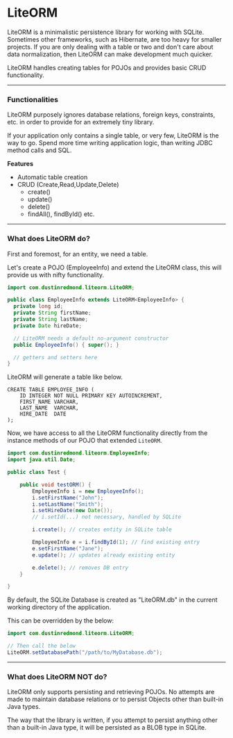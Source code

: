 # LiteORM

LiteORM is a minimalistic persistence library for working with SQLite.
Sometimes other frameworks, such as Hibernate, are too heavy for smaller projects.
If you are only dealing with a table or two and don't care about data normalization,
then LiteORM can make development much quicker.

LiteORM handles creating tables for POJOs and provides basic CRUD functionality.

---
### Functionalities

LiteORM purposely ignores database relations, foreign keys, constraints, etc. in order
to provide for an extremely tiny library.

If your application only contains a single table, or very few, LiteORM is the way to go.
Spend more time writing application logic, than writing JDBC method calls and SQL.

**Features**
- Automatic table creation
- CRUD (Create,Read,Update,Delete)
  - create()
  - update()
  - delete()
  - findAll(), findById() etc.

---
### What does LiteORM do?

First and foremost, for an entity, we need a table.

Let's create a POJO (EmployeeInfo) and extend the LiteORM class,
this will provide us with nifty functionality.

```java
import com.dustinredmond.liteorm.LiteORM;

public class EmployeeInfo extends LiteORM<EmployeeInfo> {
  private long id;
  private String firstName;
  private String lastName;
  private Date hireDate;

  // LiteORM needs a default no-argument constructor
  public EmployeeInfo() { super(); }

  // getters and setters here
}
```

LiteORM will generate a table like below.

```sqlite
CREATE TABLE EMPLOYEE_INFO (
    ID INTEGER NOT NULL PRIMARY KEY AUTOINCREMENT,
    FIRST_NAME VARCHAR,
    LAST_NAME  VARCHAR,
    HIRE_DATE  DATE
);
```

Now, we have access to all the LiteORM functionality directly from
the instance methods of our POJO that extended `LiteORM`.


```java
import com.dustinredmond.liteorm.EmployeeInfo;
import java.util.Date;

public class Test {

    public void testORM() {
        EmployeeInfo i = new EmployeeInfo();
        i.setFirstName("John");
        i.setLastName("Smith");
        i.setHireDate(new Date());
        // i.setId(...) not necessary, handled by SQLite

        i.create(); // creates entity in SQLite table

        EmployeeInfo e = i.findById(1); // find existing entry
        e.setFirstName("Jane");
        e.update(); // updates already existing entity 

        e.delete(); // removes DB entry
    }

}
```

By default, the SQLite Database is created as "LiteORM.db" in the 
current working directory of the application.

This can be overridden by the below:
```java
import com.dustinredmond.liteorm.LiteORM;

// Then call the below
LiteORM.setDatabasePath("/path/to/MyDatabase.db");
``` 


---
### What does LiteORM NOT do?

LiteORM only supports persisting and retrieving POJOs.
No attempts are made to maintain database relations or to persist
Objects other than built-in Java types.

The way that the library is written, if you attempt to persist anything
other than a built-in Java type, it will be persisted as a BLOB type
in SQLite.